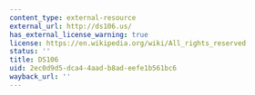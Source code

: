 ```yaml
---
content_type: external-resource
external_url: http://ds106.us/
has_external_license_warning: true
license: https://en.wikipedia.org/wiki/All_rights_reserved
status: ''
title: DS106
uid: 2ec0d9d5-dca4-4aad-b8ad-eefe1b561bc6
wayback_url: ''
---
```

